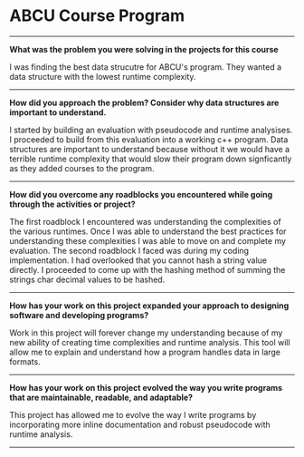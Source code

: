 # ABCU Course Program
***
**What was the problem you were solving in the projects for this course**

I was finding the best data strucutre for ABCU's program. They wanted a data structure with the lowest runtime complexity.
***
**How did you approach the problem? Consider why data structures are important to understand.**

I started by building an evaluation with pseudocode and runtime analysises. I proceeded to build from this evaluation into a working c++ program. Data structures are important to understand because without it we would have a terrible runtime complexity that would slow their program down signficantly as they added courses to the program.
***
**How did you overcome any roadblocks you encountered while going through the activities or project?**

The first roadblock I encountered was understanding the complexities of the various runtimes. Once I was able to understand the best practices for understanding these complexities I was able to move on and complete my evaluation. The second roadblock I faced was during my coding implementation. I had overlooked that you cannot hash a string value directly. I proceeded to come up with the hashing method of summing the strings char decimal values to be hashed.
***
**How has your work on this project expanded your approach to designing software and developing programs?**

Work in this project will forever change my understanding because of my new ability of creating time complexities and runtime analysis. This tool will allow me to explain and understand how a program handles data in large formats.
***
**How has your work on this project evolved the way you write programs that are maintainable, readable, and adaptable?**

This project has allowed me to evolve the way I write programs by incorporating more inline documentation and robust pseudocode with runtime analysis. 
***
